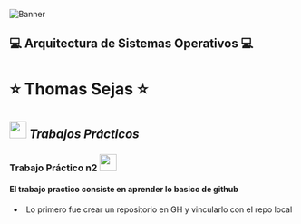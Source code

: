 <!--Banner-->
![Banner](https://cdn.discordapp.com/attachments/757743068656173097/1231472508574765177/logo.png?ex=66371525&is=6624a025&hm=712e4b0321079dd680512fbfeea88eaeaa87cf188e534561e40bb3c72524652c&)

## :computer: Arquitectura de Sistemas Operativos :computer: ##
# :star: Thomas Sejas :star: #

## <img src="https://media.giphy.com/media/ObNTw8Uzwy6KQ/giphy.gif" width="30">&nbsp;***Trabajos Prácticos***

<header align="left">
   <h3 align="left">Trabajo Práctico n2 <image src="https://giphy.com/gifs/devrock-code-edr-escueladevrock-du3J3cXyzhj75IOgvA" width="30">
      <h4 align="left"> El trabajo practico consiste en aprender lo basico de github </h4>
         <ul>
             <li> Lo primero fue crear un repositorio en GH y vincularlo con el repo local</li>
             <img src="https://cdn.discordapp.com/attachments/757743068656173097/1231753326253703208/Screenshot_19.png?ex=66381aad&is=6625a5ad&hm=2ae54dfda95b0286b1bb70e2cde573fb22c3951b0c1dfc3fd2d8e2e53441f479&>
         </ul>
   </h3>
</header>